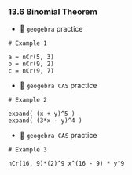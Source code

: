 ### 13.6 Binomial Theorem

- 🎯 `geogebra` practice
```
# Example 1

a = nCr(5, 3)
b = nCr(9, 2)
c = nCr(9, 7)
```


- 🎯 `geogebra CAS` practice
```
# Example 2

expand( (x + y)^5 )
expand( (3*x - y)^4 )
```

- 🎯 `geogebra CAS` practice
```
# Example 3

nCr(16, 9)*(2)^9 x^(16 - 9) * y^9
```
